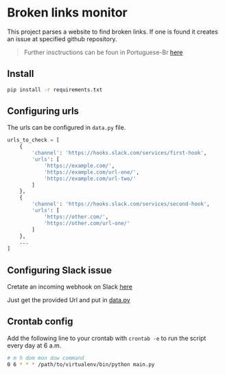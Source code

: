 # Broken links monitor

This project parses a website to find broken links. If one is found it creates
an issue at specified github repository.

> Further insctructions can be foun in Portuguese-Br [here](https://umcodigo.com/como-monitorar-links-quebrados-em-suas-paginas-com-python)

## Install

```bash
pip install -r requirements.txt
```

## Configuring urls

The urls can be configured in `data.py` file.

```python
urls_to_check = [
    {
        'channel': 'https://hooks.slack.com/services/first-hook',
        'urls': [
            'https://example.com/',
            'https://example.com/url-one/',
            'https://example.com/url-two/'
        ]
    },
    {
        'channel': 'https://hooks.slack.com/services/second-hook',
        'urls': [
            'https://other.com/',
            'https://other.com/url-one/'
        ]
    },
    ...
]
```

## Configuring Slack issue

Cretate an incoming webhook on Slack [here](https://brokenlinksworkspace.slack.com/apps/A0F7XDUAZ-webhooks-de-entrada?next_id=0)

Just get the provided Url and put in [data.py](https://github.com/matheusvanzan/broken-links-monitor/blob/master/data.py)

## Crontab config

Add the following line to your crontab with `crontab -e` to run the script 
every day at 6 a.m.

```bash
# m h dom mon dow command
0 6 * * * /path/to/virtualenv/bin/python main.py
```